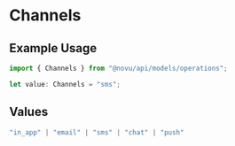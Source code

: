# Channels

## Example Usage

```typescript
import { Channels } from "@novu/api/models/operations";

let value: Channels = "sms";
```

## Values

```typescript
"in_app" | "email" | "sms" | "chat" | "push"
```